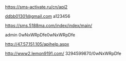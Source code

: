 https://sms-activate.ru/cn/api2



ddbb01301@gmail.com
a123456


https://sms.5188ma.com/index/index/main/



admin 0wNxWRpDfe0wNxWRpDfe



http://47.57.151.105/apihelp.aspx





http://www2.lemon9191.com/ 
3294599870/0wNxWRpDfe
